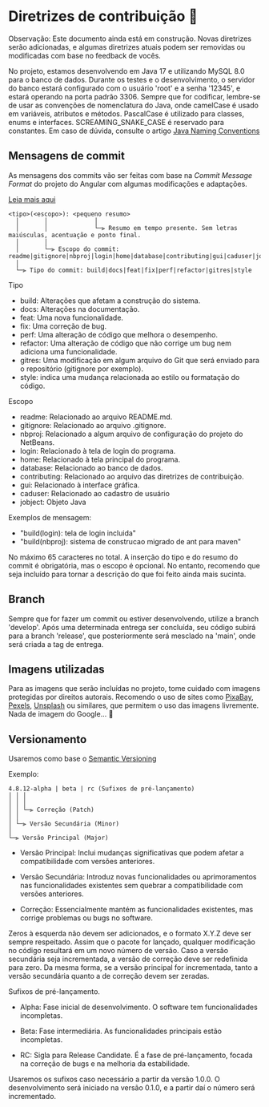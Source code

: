 # Diretrizes de contribuição :handshake:

Observação: Este documento ainda está em construção. Novas diretrizes serão adicionadas, e algumas diretrizes atuais podem ser removidas ou modificadas com base no feedback de vocês.

No projeto, estamos desenvolvendo em Java 17 e utilizando MySQL 8.0 para o banco de dados. Durante os testes e o desenvolvimento, o servidor do banco estará configurado com o usuário 'root' e a senha '12345', e estará operando na porta padrão 3306. Sempre que for codificar, lembre-se de usar as convenções de nomenclatura do Java, onde camelCase é usado em variáveis, atributos e métodos. PascalCase é utilizado para classes, enums e interfaces. SCREAMING_SNAKE_CASE é reservado para constantes. Em caso de dúvida, consulte o artigo [Java Naming Conventions](https://www.oracle.com/java/technologies/javase/codeconventions-namingconventions.html)


## Mensagens de commit

As mensagens dos commits vão ser feitas com base na *Commit Message Format* do projeto do Angular com algumas modificações e adaptações.

[Leia mais aqui](https://github.com/angular/angular/blob/main/CONTRIBUTING.md)

```
<tipo>(<escopo>): <pequeno resumo>
  │       │             │
  │       │             └─⫸ Resumo em tempo presente. Sem letras maiúsculas, acentuação e ponto final.
  │       │
  │       └─⫸ Escopo do commit: readme|gitignore|nbproj|login|home|database|contributing|gui|caduser|jobject
  │
  └─⫸ Tipo do commit: build|docs|feat|fix|perf|refactor|gitres|style
```

Tipo

* build: Alterações que afetam a construção do sistema.
* docs: Alterações na documentação.
* feat: Uma nova funcionalidade.
* fix: Uma correção de bug.
* perf: Uma alteração de código que melhora o desempenho.
* refactor: Uma alteração de código que não corrige um bug nem adiciona uma funcionalidade.
* gitres: Uma modificação em algum arquivo do Git que será enviado para o repositório (gitignore por exemplo).
* style: indica uma mudança relacionada ao estilo ou formatação do código.

Escopo

* readme: Relacionado ao arquivo README.md.
* gitignore: Relacionado ao arquivo .gitignore.
* nbproj: Relacionado a algum arquivo de configuração do projeto do NetBeans.
* login: Relacionado à tela de login do programa.
* home: Relacionado à tela principal do programa.
* database: Relacionado ao banco de dados.
* contributing: Relacionado ao arquivo das diretrizes de contribuição.
* gui: Relacionado à interface gráfica.
* caduser: Relacionado ao cadastro de usuário
* jobject: Objeto Java 

Exemplos de mensagem:

* "build(login): tela de login incluida"
* "build(nbproj): sistema de construcao migrado de ant para maven"

No máximo 65 caracteres no total. A inserção do tipo e do resumo do commit é obrigatória, mas o escopo é opcional. No entanto, recomendo que seja incluído para tornar a descrição do que foi feito ainda mais sucinta.


## Branch

Sempre que for fazer um commit ou estiver desenvolvendo, utilize a branch 'develop'. Após uma determinada entrega ser concluída, seu código subirá para a branch 'release', que posteriormente será mesclado na 'main', onde será criada a tag de entrega.

## Imagens utilizadas

Para as imagens que serão incluídas no projeto, tome cuidado com imagens protegidas por direitos autorais. Recomendo o uso de sites como [PixaBay](https://pixabay.com/), [Pexels](https://www.pexels.com/pt-br/), [Unsplash](https://unsplash.com/pt-br) ou similares, que permitem o uso das imagens livremente. Nada de imagem do Google... :pinched_fingers:


## Versionamento

Usaremos como base o [Semantic Versioning](https://semver.org/)

Exemplo:

```
4.8.12-alpha | beta | rc (Sufixos de pré-lançamento)
│ │ │
│ │ │
│ │ └─⫸ Correção (Patch)
│ │
│ └─⫸ Versão Secundária (Minor)
│
└─⫸ Versão Principal (Major)
```

* Versão Principal: Inclui mudanças significativas que podem afetar a compatibilidade com versões anteriores.

* Versão Secundária: Introduz novas funcionalidades ou aprimoramentos nas funcionalidades existentes sem quebrar a compatibilidade com versões anteriores.

* Correção: Essencialmente mantém as funcionalidades existentes, mas corrige problemas ou bugs no software.

Zeros à esquerda não devem ser adicionados, e o formato X.Y.Z deve ser sempre respeitado. Assim que o pacote for lançado, qualquer modificação no código resultará em um novo número de versão. Caso a versão secundária seja incrementada, a versão de correção deve ser redefinida para zero. Da mesma forma, se a versão principal for incrementada, tanto a versão secundária quanto a de correção devem ser zeradas.

Sufixos de pré-lançamento.

* Alpha: Fase inicial de desenvolvimento. O software tem funcionalidades incompletas.

* Beta: Fase intermediária. As funcionalidades principais estão incompletas.

* RC: Sigla para Release Candidate. É a fase de pré-lançamento, focada na correção de bugs e na melhoria da estabilidade.

Usaremos os sufixos caso necessário a partir da versão 1.0.0. O desenvolvimento será iniciado na versão 0.1.0, e a partir daí o número será incrementado.
